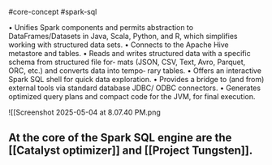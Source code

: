 #core-concept #spark-sql

• Unifies Spark components and permits abstraction to DataFrames/Datasets in
Java, Scala, Python, and R, which simplifies working with structured data sets.
• Connects to the Apache Hive metastore and tables.
• Reads and writes structured data with a specific schema from structured file for‐
mats (JSON, CSV, Text, Avro, Parquet, ORC, etc.) and converts data into tempo‐
rary tables.
• Offers an interactive Spark SQL shell for quick data exploration.
• Provides a bridge to (and from) external tools via standard database JDBC/
ODBC connectors.
• Generates optimized query plans and compact code for the JVM, for final
execution.

![[Screenshot 2025-05-04 at 8.07.40 PM.png
## At the core of the Spark SQL engine are the [[Catalyst optimizer]] and [[Project Tungsten]].
